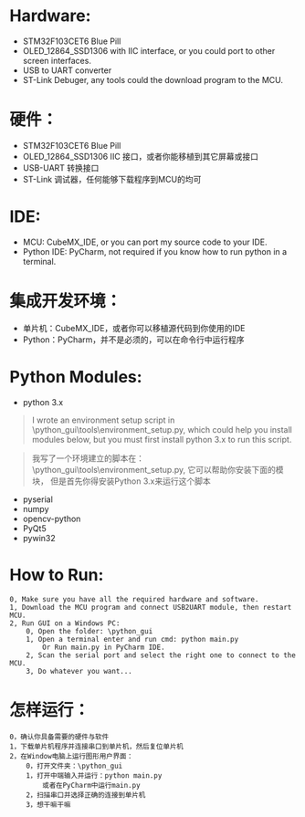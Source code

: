 # Hardware:
- STM32F103CET6 Blue Pill
- OLED_12864_SSD1306 with IIC interface, or you could port to other screen interfaces.
- USB to UART converter
- ST-Link Debuger, any tools could the download program to the MCU.

# 硬件：
- STM32F103CET6 Blue Pill
- OLED_12864_SSD1306 IIC 接口，或者你能移植到其它屏幕或接口
- USB-UART 转换接口
- ST-Link 调试器，任何能够下载程序到MCU的均可

# IDE:
- MCU: CubeMX_IDE, or you can port my source code to your IDE.
- Python IDE: PyCharm, not required if you know how to run python in a terminal.

# 集成开发环境：
- 单片机：CubeMX_IDE，或者你可以移植源代码到你使用的IDE
- Python：PyCharm，并不是必须的，可以在命令行中运行程序

# Python Modules:
- python 3.x

> I wrote an environment setup script in \python_gui\tools\environment_setup.py,
		which could help you install modules below,
		but you must first install python 3.x to run this script.
		
> 我写了一个环境建立的脚本在：\python_gui\tools\environment_setup.py,
		它可以帮助你安装下面的模块，
		但是首先你得安装Python 3.x来运行这个脚本

- pyserial
- numpy
- opencv-python
- PyQt5
- pywin32

# How to Run:
    0, Make sure you have all the required hardware and software.
    1, Download the MCU program and connect USB2UART module, then restart MCU.
	2, Run GUI on a Windows PC:
		0, Open the folder: \python_gui
		1, Open a terminal enter and run cmd: python main.py
			Or Run main.py in PyCharm IDE.
		2, Scan the serial port and select the right one to connect to the MCU.
		3, Do whatever you want...
# 怎样运行：
	0，确认你具备需要的硬件与软件
	1，下载单片机程序并连接串口到单片机，然后复位单片机
	2，在Window电脑上运行图形用户界面：
		0，打开文件夹：\python_gui
		1，打开中端输入并运行：python main.py
			或者在PyCharm中运行main.py
		2，扫描串口并选择正确的连接到单片机
		3，想干嘛干嘛
